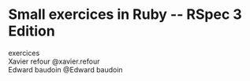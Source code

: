 Small exercices in Ruby -- RSpec 3 Edition
==========

exercices
<br>
 Xavier refour @xavier.refour
<br>
 Edward baudoin @Edward baudoin



